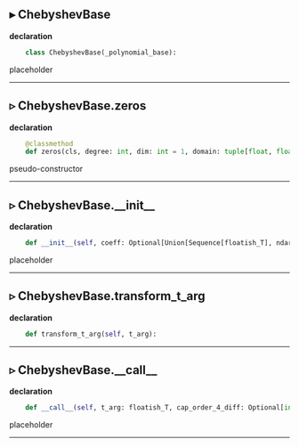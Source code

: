 
▸ ChebyshevBase
-----
**declaration**

```python
    class ChebyshevBase(_polynomial_base): 
```


placeholder



-----
▹ ChebyshevBase.zeros
-----

**declaration**

```python
    @classmethod 
    def zeros(cls, degree: int, dim: int = 1, domain: tuple[float, float] = (-1.0, 1.0)) -> 'ChebyshevBase': 
```


pseudo-constructor



-----

▹ ChebyshevBase.\_\_init\_\_
-----

**declaration**

```python
    def __init__(self, coeff: Optional[Union[Sequence[floatish_T], ndarray_T[floatish_T]]] = None, domain: tuple[float, float] = (-1.0, 1.0)): 
```


placeholder



-----

▹ ChebyshevBase.transform\_t\_arg
-----

**declaration**

```python
    def transform_t_arg(self, t_arg): 
```



-----

▹ ChebyshevBase.\_\_call\_\_
-----

**declaration**

```python
    def __call__(self, t_arg: floatish_T, cap_order_4_diff: Optional[int] = None, outs: Optional[ndarray_T[floatish_T]] = None, outs_P_prev: Optional[ndarray_T[floatish_T]] = None, outs_P_curr: Optional[ndarray_T[floatish_T]] = None, outs_P_succ: Optional[ndarray_T[floatish_T]] = None, dtype: Optional[dtype_T] = None) -> ndarray_T[floatish_T]: 
```


placeholder



-----
